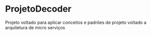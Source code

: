 # ProjetoDecoder
Projeto voltado para aplicar conceitos e padrões de projeto voltado a arquitetura de micro serviços 
